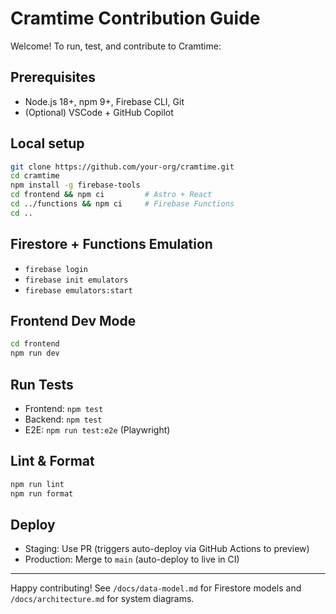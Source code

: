 # Cramtime Contribution Guide

Welcome! To run, test, and contribute to Cramtime:

## Prerequisites

- Node.js 18+, npm 9+, Firebase CLI, Git
- (Optional) VSCode + GitHub Copilot

## Local setup

```bash
git clone https://github.com/your-org/cramtime.git
cd cramtime
npm install -g firebase-tools
cd frontend && npm ci         # Astro + React
cd ../functions && npm ci     # Firebase Functions
cd ..
```

## Firestore + Functions Emulation

- `firebase login`
- `firebase init emulators`
- `firebase emulators:start`

## Frontend Dev Mode

```bash
cd frontend
npm run dev
```

## Run Tests

- Frontend: `npm test`
- Backend: `npm test`
- E2E: `npm run test:e2e` (Playwright)

## Lint & Format

```bash
npm run lint
npm run format
```

## Deploy

- Staging: Use PR (triggers auto-deploy via GitHub Actions to preview)
- Production: Merge to `main` (auto-deploy to live in CI)

---

Happy contributing! See `/docs/data-model.md` for Firestore models and `/docs/architecture.md` for system diagrams.